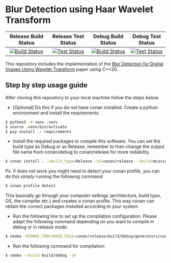 # Blur Detection using Haar Wavelet Transform

| Release Build Status | Release Test Status | Debug Build Status | Debug Test Status |
| :---: | :----: | :---: | :----: |
| [![Build Status](https://github.com/NehilDanis/blur_detection_using_wavelet_transform/actions/workflows/build_test_release.yml/badge.svg?job=build)](https://github.com/NehilDanis/blur_detection_using_wavelet_transform/actions/workflows/build_test_release.yml) | [![Test Status](https://github.com/NehilDanis/blur_detection_using_wavelet_transform/actions/workflows/build_test_release.yml/badge.svg?job=test)](https://github.com/NehilDanis/blur_detection_using_wavelet_transform/actions/workflows/build_test_release.yml) | [![Build Status](https://github.com/NehilDanis/blur_detection_using_wavelet_transform/actions/workflows/build_test_debug.yml/badge.svg?job=build)](https://github.com/NehilDanis/blur_detection_using_wavelet_transform/actions/workflows/build_test_debug.yml) | [![Test Status](https://github.com/NehilDanis/blur_detection_using_wavelet_transform/actions/workflows/build_test_debug.yml/badge.svg?job=test)](https://github.com/NehilDanis/blur_detection_using_wavelet_transform/actions/workflows/build_test_debug.yml) |

This repository includes the implementation of the [Blur Detection for Digital Images Using Wavelet Transform](http://tonghanghang.org/pdfs/icme04_blur.pdf) paper using C++20.

## Step by step usage guide

After cloning this repository to your local machine follow the steps below.

* [Optional] Do this if you do not have conan installed. Create a python environment and install the requirements.

```bash
$ python3 -m venv .venv
$ source .venv/bin/activate
$ pip install -r requirements
```

* Install the required packages to compile this software. You can set the build type as Debug or as Release, remember to then change the output file name from conan/debug to conan/release for more redability.
```bash
$ conan install . -sbuild_type=Release -of=conan/release --build=missing
```

Ps. if does not work you might need to detect your conan profile, you can do this simply running the following command:
```bash
$ conan profile detect
```
This basically go through your computer settings (architecture, build type, OS, the compiler etc.) and creates a conan profile. This way conan can obtain the correct packages installed according to your system.

* Run the following line to set up the compilation configuration. Please adapt the following command depending on you want to compile in debug or in release mode.
```bash
$ cmake -DCMAKE_TOOLCHAIN_FILE=conan/release/build/Debug/generators/conan_toolchain.cmake -DCMAKE_BUILD_TYPE=Release -DBUILD_TESTING=OFF -B build/debug -S .
```
* Run the following command for compilation:
```bash
$ cmake --build build/debug -j4
```
